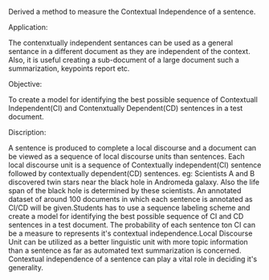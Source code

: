 
Derived a method to measure the Contextual Independence of a sentence.




Application:

The contenxtually independent sentances can be used as a general sentance in a different document as they are independent of the context. Also, it is useful creating a sub-document of a large document such a summarization, keypoints report etc.




Objective:

To create a model for identifying the best possible sequence of Contextuall Independent(CI) and Contenxtually Dependent(CD) sentences in a test document.




Discription:

A sentence is produced to complete a local discourse and a document can be viewed as a sequence of local discourse units than sentences. Each local discourse unit is a sequence of Contextually independent(CI) sentence followed by contextually dependent(CD) sentences. eg: Scientists A and B discovered twin stars near the black hole in Andromeda galaxy. Also the life span of the black hole is determined by these scientists. An annotated dataset of around 100 documents in which each sentence is annotated as CI/CD will be given.Students has to use a sequence labeling scheme and create a model for identifying the best possible sequence of CI and CD sentences in a test document. The probability of each sentence ton CI can be a measure to represents it's contextual independence.Local Discourse Unit can be utilized as a better linguistic unit with more topic information than a sentence as far as automated text summarization is concerned. Contextual independence of a sentence can play a vital role in deciding it's
generality.
